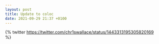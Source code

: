 ```yaml
---
layout: post
title: Update to coloc
date: 2021-09-29 21:37 +0100
---
```

{% twitter https://twitter.com/chr1swallace/status/1443313195305820169 %}
